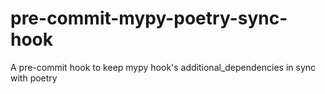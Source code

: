 # pre-commit-mypy-poetry-sync-hook
A pre-commit hook to keep mypy hook's additional_dependencies in sync with poetry
